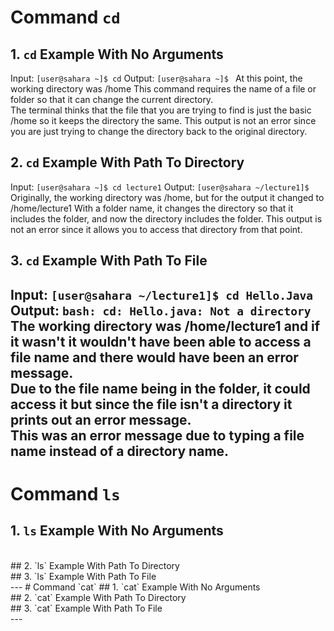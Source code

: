 # Command `cd`
## 1. `cd` Example With No Arguments
Input: `[user@sahara ~]$ cd` 
Output: `[user@sahara ~]$ ` 
At this point, the working directory was /home 
This command requires the name of a file or folder so that it can change the current directory.  
The terminal thinks that the file that you are trying to find is just the basic /home so it keeps the directory the same. 
This output is not an error since you are just trying to change the directory back to the original directory. 
## 2. `cd` Example With Path To Directory
Input: `[user@sahara ~]$ cd lecture1`
Output: `[user@sahara ~/lecture1]$ ` 
Originally, the working directory was /home, but for the output it changed to /home/lecture1 
With a folder name, it changes the directory so that it includes the folder, and now the directory includes the folder. 
This output is not an error since it allows you to access that directory from that point. 
## 3. `cd` Example With Path To File
Input: `[user@sahara ~/lecture1]$ cd Hello.Java` 
Output: `bash: cd: Hello.java: Not a directory` <br>
The working directory was /home/lecture1 and if it wasn't it wouldn't have been able to access a file name and there would have been an error message. <br>
Due to the file name being in the folder, it could access it but since the file isn't a directory it prints out an error message. <br>
This was an error message due to typing a file name instead of a directory name. <br>
---
# Command `ls`
## 1. `ls` Example With No Arguments
<br>
## 2. `ls` Example With Path To Directory
<br>
## 3. `ls` Example With Path To File
<br>
---
# Command `cat`
## 1. `cat` Example With No Arguments
<br>
## 2. `cat` Example With Path To Directory
<br>
## 3. `cat` Example With Path To File
<br>
---

